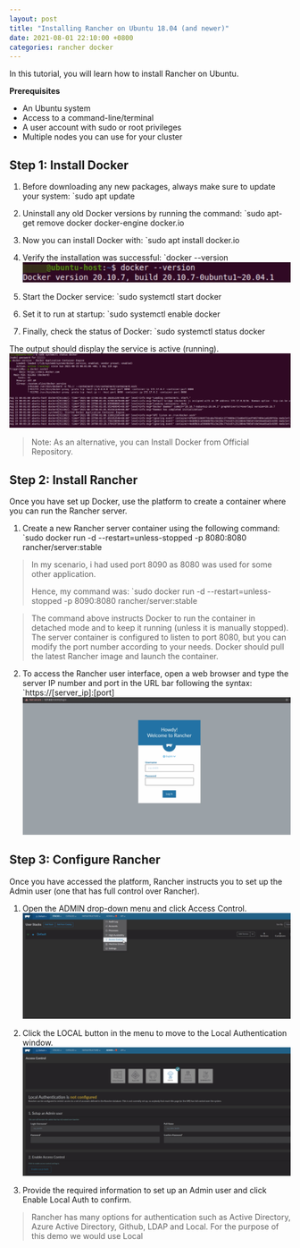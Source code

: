 ```yaml
---
layout: post
title: "Installing Rancher on Ubuntu 18.04 (and newer)"
date: 2021-08-01 22:10:00 +0800
categories: rancher docker
---
```


In this tutorial, you will learn how to install Rancher on Ubuntu.

**Prerequisites**
* An Ubuntu system
* Access to a command-line/terminal
* A user account with sudo or root privileges
* Multiple nodes you can use for your cluster


## **Step 1: Install Docker**
1. Before downloading any new packages, always make sure to update your system:
`sudo apt update


2. Uninstall any old Docker versions by running the command:
`sudo apt-get remove docker docker-engine docker.io


3. Now you can install Docker with:
`sudo apt install docker.io


4. Verify the installation was successful:
`docker --version
![docker version](/images/b-docker-version.jpg "Docker Version")

5. Start the Docker service:
`sudo systemctl start docker

6. Set it to run at startup:
`sudo systemctl enable docker

7. Finally, check the status of Docker:
`sudo systemctl status docker

The output should display the service is active (running).
![docker status](/images/b-docker-status.jpg "Docker Status")
> Note: As an alternative, you can Install Docker from Official Repository.

## **Step 2: Install Rancher**
Once you have set up Docker, use the platform to create a container where you can run the Rancher server.

1. Create a new Rancher server container using the following command:
`sudo docker run -d --restart=unless-stopped -p 8080:8080 rancher/server:stable

> In my scenario, i had used port 8090 as 8080 was used for some other application.
> 
> Hence, my command was: 
> `sudo docker run -d --restart=unless-stopped -p 8090:8080 rancher/server:stable

> The command above instructs Docker to run the container in detached mode and to keep it running (unless it is manually stopped). The server container is configured to listen to port 8080, but you can modify the port number according to your needs.
> Docker should pull the latest Rancher image and launch the container.

2. To access the Rancher user interface, open a web browser and type the server IP number and port in the URL bar following the syntax:
`https://[server_ip]:[port]
![rancher status](/images/b-rancher-status.jpg "Rancher Status")

## **Step 3: Configure Rancher**
Once you have accessed the platform, Rancher instructs you to set up the Admin user (one that has full control over Rancher).

1. Open the ADMIN drop-down menu and click Access Control.
![rancher access control](/images/b-rancher-accesscontrol.jpg "Rancher Access Control")

2. Click the LOCAL button in the menu to move to the Local Authentication window.
![rancher access control - local](/images/b-rancher-accesscontrol-local.jpg "Rancher Access Control - Local")

3. Provide the required information to set up an Admin user and click Enable Local Auth to confirm.

> Rancher has many options for authentication such as Active Directory, Azure Active Directory, Github, LDAP and Local. 
> For the purpose of this demo we would use Local 
